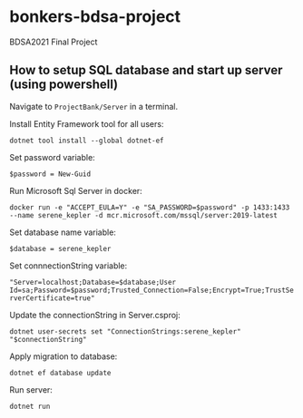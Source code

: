 # bonkers-bdsa-project
BDSA2021 Final Project

## How to setup SQL database and start up server (using powershell)

Navigate to `ProjectBank/Server` in a terminal.

Install Entity Framework tool for all users:

`dotnet tool install --global dotnet-ef`

Set password variable:

`$password = New-Guid`

Run Microsoft Sql Server in docker: 

`docker run -e "ACCEPT_EULA=Y" -e "SA_PASSWORD=$password" -p 1433:1433 --name serene_kepler -d mcr.microsoft.com/mssql/server:2019-latest`

Set database name variable:

`$database = serene_kepler`

Set connnectionString variable: 

`"Server=localhost;Database=$database;User Id=sa;Password=$password;Trusted_Connection=False;Encrypt=True;TrustServerCertificate=true"`

Update the connectionString in Server.csproj:

`dotnet user-secrets set "ConnectionStrings:serene_kepler" "$connectionString"` 

Apply migration to database: 

`dotnet ef database update`

Run server:

`dotnet run`
